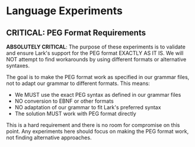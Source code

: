 # Language Experiments

## CRITICAL: PEG Format Requirements

**ABSOLUTELY CRITICAL**: The purpose of these experiments is to validate and ensure Lark's support for the PEG format EXACTLY AS IT IS. We will NOT attempt to find workarounds by using different formats or alternative syntaxes.

The goal is to make the PEG format work as specified in our grammar files, not to adapt our grammar to different formats. This means:

- We MUST use the exact PEG syntax as defined in our grammar files
- NO conversion to EBNF or other formats
- NO adaptation of our grammar to fit Lark's preferred syntax
- The solution MUST work with PEG format directly

This is a hard requirement and there is no room for compromise on this point. Any experiments here should focus on making the PEG format work, not finding alternative approaches.
